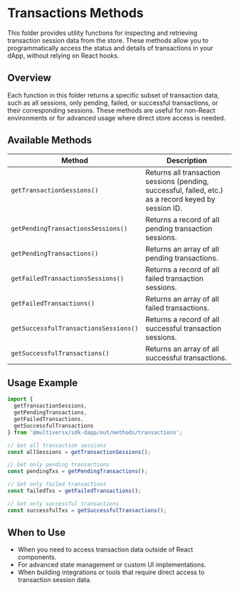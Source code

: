 # Transactions Methods

This folder provides utility functions for inspecting and retrieving transaction session data from the store. These methods allow you to programmatically access the status and details of transactions in your dApp, without relying on React hooks.

## Overview

Each function in this folder returns a specific subset of transaction data, such as all sessions, only pending, failed, or successful transactions, or their corresponding sessions. These methods are useful for non-React environments or for advanced usage where direct store access is needed.

## Available Methods

| Method                                 | Description                                         |
|----------------------------------------|-----------------------------------------------------|
| `getTransactionSessions()`             | Returns all transaction sessions (pending, successful, failed, etc.) as a record keyed by session ID. |
| `getPendingTransactionsSessions()`     | Returns a record of all pending transaction sessions.|
| `getPendingTransactions()`             | Returns an array of all pending transactions.        |
| `getFailedTransactionsSessions()`      | Returns a record of all failed transaction sessions. |
| `getFailedTransactions()`              | Returns an array of all failed transactions.         |
| `getSuccessfulTransactionsSessions()`  | Returns a record of all successful transaction sessions. |
| `getSuccessfulTransactions()`          | Returns an array of all successful transactions.     |

## Usage Example

```typescript
import { 
  getTransactionSessions,
  getPendingTransactions,
  getFailedTransactions,
  getSuccessfulTransactions
} from '@multiversx/sdk-dapp/out/methods/transactions';

// Get all transaction sessions
const allSessions = getTransactionSessions();

// Get only pending transactions
const pendingTxs = getPendingTransactions();

// Get only failed transactions
const failedTxs = getFailedTransactions();

// Get only successful transactions
const successfulTxs = getSuccessfulTransactions();
```

## When to Use

- When you need to access transaction data outside of React components.
- For advanced state management or custom UI implementations.
- When building integrations or tools that require direct access to transaction session data.
